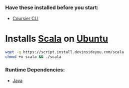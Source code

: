 ### Have these installed before you start:
* [Coursier CLI](https://github.com/DevInsideYou/install-coursier-cli)

# Installs [Scala](https://www.scala-lang.org/) on [Ubuntu](https://www.ubuntu.com/)

```bash
wget -q https://script.install.devinsideyou.com/scala
chmod +x scala && ./scala
```

### Runtime Dependencies:
* [Java](https://github.com/DevInsideYou/install-java)
